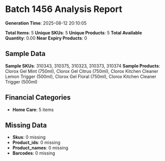 # Batch 1456 Analysis Report

**Generation Time**: 2025-08-12 20:10:05

**Total Items**: 5
**Unique SKUs**: 5
**Unique Products**: 5
**Total Available Quantity**: 0.00
**Near Expiry Products**: 0

## Sample Data
**Sample SKUs**: 310343, 310375, 310323, 310373, 310374
**Sample Products**: Clorox Gel Mint (750ml), Clorox Gel Citrus (750ml), Clorox Kitchen Cleaner Lemon Trigger (500ml), Clorox Gel Floral (750ml), Clorox Kitchen Cleaner Trigger (500ml)

## Financial Categories
- **Home Care**: 5 items

## Missing Data
- **Skus**: 0 missing
- **Product_ids**: 0 missing
- **Product_names**: 0 missing
- **Barcodes**: 0 missing
